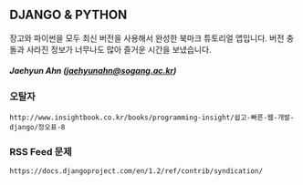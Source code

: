 ## DJANGO & PYTHON 
장고와 파이썬을 모두 최신 버전을 사용해서 완성한 북마크 튜토리얼 앱입니다. 버전 충돌과 사라진 정보가 너무나도 많아 즐거운 시간을 보냈습니다.

##### Jaehyun Ahn (jaehyunahn@sogang.ac.kr)


### 오탈자
	http://www.insightbook.co.kr/books/programming-insight/쉽고-빠른-웹-개발-django/정오표-8

### RSS Feed 문제
	https://docs.djangoproject.com/en/1.2/ref/contrib/syndication/
